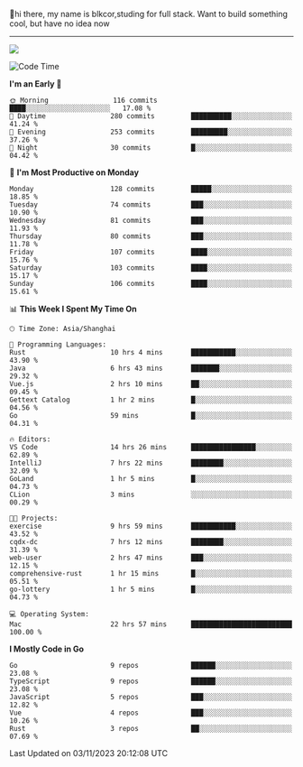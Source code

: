 👋hi there, my name is blkcor,studing for full stack.
Want to build something cool, but have no idea now

<hr/>

![](https://github-readme-stats.vercel.app/api?username=blkcor)

<!--START_SECTION:waka-->
![Code Time](http://img.shields.io/badge/Code%20Time-732%20hrs%2028%20mins-blue)

**I'm an Early 🐤** 

```text
🌞 Morning                116 commits         ████░░░░░░░░░░░░░░░░░░░░░   17.08 % 
🌆 Daytime                280 commits         ██████████░░░░░░░░░░░░░░░   41.24 % 
🌃 Evening                253 commits         █████████░░░░░░░░░░░░░░░░   37.26 % 
🌙 Night                  30 commits          █░░░░░░░░░░░░░░░░░░░░░░░░   04.42 % 
```
📅 **I'm Most Productive on Monday** 

```text
Monday                   128 commits         █████░░░░░░░░░░░░░░░░░░░░   18.85 % 
Tuesday                  74 commits          ███░░░░░░░░░░░░░░░░░░░░░░   10.90 % 
Wednesday                81 commits          ███░░░░░░░░░░░░░░░░░░░░░░   11.93 % 
Thursday                 80 commits          ███░░░░░░░░░░░░░░░░░░░░░░   11.78 % 
Friday                   107 commits         ████░░░░░░░░░░░░░░░░░░░░░   15.76 % 
Saturday                 103 commits         ████░░░░░░░░░░░░░░░░░░░░░   15.17 % 
Sunday                   106 commits         ████░░░░░░░░░░░░░░░░░░░░░   15.61 % 
```


📊 **This Week I Spent My Time On** 

```text
🕑︎ Time Zone: Asia/Shanghai

💬 Programming Languages: 
Rust                     10 hrs 4 mins       ███████████░░░░░░░░░░░░░░   43.90 % 
Java                     6 hrs 43 mins       ███████░░░░░░░░░░░░░░░░░░   29.32 % 
Vue.js                   2 hrs 10 mins       ██░░░░░░░░░░░░░░░░░░░░░░░   09.45 % 
Gettext Catalog          1 hr 2 mins         █░░░░░░░░░░░░░░░░░░░░░░░░   04.56 % 
Go                       59 mins             █░░░░░░░░░░░░░░░░░░░░░░░░   04.31 % 

🔥 Editors: 
VS Code                  14 hrs 26 mins      ████████████████░░░░░░░░░   62.89 % 
IntelliJ                 7 hrs 22 mins       ████████░░░░░░░░░░░░░░░░░   32.09 % 
GoLand                   1 hr 5 mins         █░░░░░░░░░░░░░░░░░░░░░░░░   04.73 % 
CLion                    3 mins              ░░░░░░░░░░░░░░░░░░░░░░░░░   00.29 % 

🐱‍💻 Projects: 
exercise                 9 hrs 59 mins       ███████████░░░░░░░░░░░░░░   43.52 % 
cqdx-dc                  7 hrs 12 mins       ████████░░░░░░░░░░░░░░░░░   31.39 % 
web-user                 2 hrs 47 mins       ███░░░░░░░░░░░░░░░░░░░░░░   12.15 % 
comprehensive-rust       1 hr 15 mins        █░░░░░░░░░░░░░░░░░░░░░░░░   05.51 % 
go-lottery               1 hr 5 mins         █░░░░░░░░░░░░░░░░░░░░░░░░   04.73 % 

💻 Operating System: 
Mac                      22 hrs 57 mins      █████████████████████████   100.00 % 
```

**I Mostly Code in Go** 

```text
Go                       9 repos             ██████░░░░░░░░░░░░░░░░░░░   23.08 % 
TypeScript               9 repos             ██████░░░░░░░░░░░░░░░░░░░   23.08 % 
JavaScript               5 repos             ███░░░░░░░░░░░░░░░░░░░░░░   12.82 % 
Vue                      4 repos             ███░░░░░░░░░░░░░░░░░░░░░░   10.26 % 
Rust                     3 repos             ██░░░░░░░░░░░░░░░░░░░░░░░   07.69 % 
```




 Last Updated on 03/11/2023 20:12:08 UTC
<!--END_SECTION:waka-->


